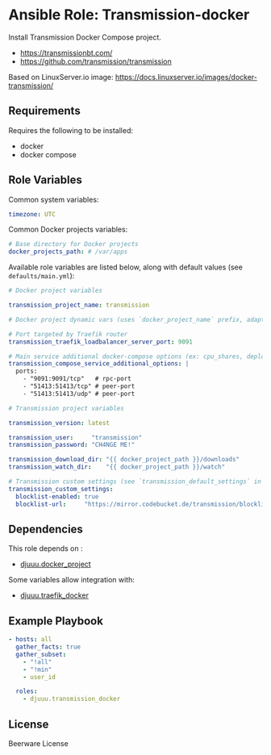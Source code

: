 Ansible Role: Transmission-docker
=================================

Install Transmission Docker Compose project.

- https://transmissionbt.com/
- https://github.com/transmission/transmission

Based on LinuxServer.io image: https://docs.linuxserver.io/images/docker-transmission/

Requirements
------------

Requires the following to be installed:
- docker
- docker compose

Role Variables
--------------

Common system variables:

```yaml
timezone: UTC
```

Common Docker projects variables:

```yaml
# Base directory for Docker projects
docker_projects_path: # /var/apps
```

Available role variables are listed below, along with default values (see `defaults/main.yml`):

```yaml
# Docker project variables

transmission_project_name: transmission

# Docker project dynamic vars (uses `docker_project_name` prefix, adapt if overridden)

# Port targeted by Traefik router
transmission_traefik_loadbalancer_server_port: 9091

# Main service additional docker-compose options (ex: cpu_shares, deploy, ...)
transmission_compose_service_additional_options: |
  ports:
    - "9091:9091/tcp"   # rpc-port
    - "51413:51413/tcp" # peer-port
    - "51413:51413/udp" # peer-port
```

```yaml
# Transmission project variables

transmission_version: latest

transmission_user:     "transmission"
transmission_password: "CH4NGE ME!"

transmission_download_dir: "{{ docker_project_path }}/downloads"
transmission_watch_dir:    "{{ docker_project_path }}/watch"

# Transmission custom settings (see `transmission_default_settings` in vars/main.yml)
transmission_custom_settings:
  blocklist-enabled: true
  blocklist-url:     "https://mirror.codebucket.de/transmission/blocklist.p2p.gz"
```

Dependencies
------------

This role depends on :
- [djuuu.docker_project](https://github.com/Djuuu/ansible-role-docker-project)

Some variables allow integration with:
- [djuuu.traefik_docker](https://github.com/Djuuu/ansible-role-traefik-docker)

Example Playbook
----------------

```yaml
- hosts: all
  gather_facts: true
  gather_subset:
    - "!all"
    - "!min"
    - user_id

  roles:
    - djuuu.transmission_docker
```

License
-------

Beerware License
